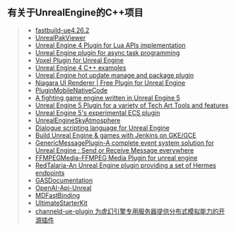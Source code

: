 ## 有关于UnrealEngine的C++项目  

>* [fastbuild-ue4.26.2](https://github.com/VicentChen/fastbuild-ue4.26.2)  
>* [UnrealPakViewer](https://github.com/jashking/UnrealPakViewer)  
>* [Unreal Engine 4 Plugin for Lua APIs implementation](https://github.com/rdeioris/LuaMachine)  
>* [Unreal Engine plugin for async task programming](https://github.com/splash-damage/future-extensions)  
>* [Voxel Plugin for Unreal Engine](https://github.com/Phyronnaz/VoxelPlugin)  
>* [Unreal Engine 4 C++ examples](https://github.com/Harrison1/unrealcpp)  
>* [Unreal Engine hot update manage and package plugin](https://github.com/hxhb/HotPatcher)  
>* [Niagara UI Renderer | Free Plugin for Unreal Engine](https://github.com/SourySK/NiagaraUIRenderer)  
>* [PluginMobileNativeCode](https://github.com/Sovahero/PluginMobileNativeCode)  
>* [A fighting game engine written in Unreal Engine 5](https://github.com/WistfulHopes/NightSkyEngine)  
>* [Unreal Engine 5 Plugin for a variety of Tech Art Tools and features](https://github.com/Ryan-DowlingSoka/RedTechArtTools)  
>* [Unreal Engine 5's experimental ECS plugin](https://github.com/Megafunk/MassSample)  
>* [UnrealEngineSkyAtmosphere](https://github.com/sebh/UnrealEngineSkyAtmosphere)  
>* [Dialogue scripting language for Unreal Engine](https://github.com/redxdev/Supertalk)  
>* [Build Unreal Engine & games with Jenkins on GKE/GCE](https://github.com/falldamagestudio/UE-Jenkins-BuildSystem)  
>* [GenericMessagePlugin-A complete event system solution for Unreal Engine : Send or Receive Message everywhere](https://github.com/wangjieest/GenericMessagePlugin)  
>* [FFMPEGMedia-FFMPEG Media Plugin for unreal engine](https://github.com/bakjos/FFMPEGMedia)  
>* [RedTalaria-An Unreal Engine plugin providing a set of Hermes endpoints](https://github.com/cdpred/RedTalaria)  
>* [GASDocumentation](https://github.com/tranek/GASDocumentation)  
>* [OpenAI-Api-Unreal](https://github.com/KellanM/OpenAI-Api-Unreal)  
>* [MDFastBinding](https://github.com/DoubleDeez/MDFastBinding)  
>* [UltimateStarterKit](https://github.com/hfjooste/UltimateStarterKit)  
>* [channeld-ue-plugin 为虚幻引擎专用服务器提供分布式模拟能力的开源插件](https://github.com/metaworking/channeld-ue-plugin)  
